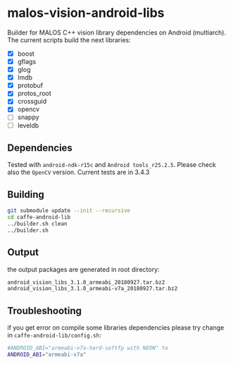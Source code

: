 # malos-vision-android-libs

Builder for MALOS C++ vision library dependencies on Android (multiarch). The current scripts build the next libraries:

- [X] boost
- [X] gflags
- [X] glog
- [X] lmdb
- [X] protobuf
- [X] protos_root
- [X] crossguid
- [X] opencv
- [ ] snappy 
- [ ] leveldb

## Dependencies

Tested with `android-ndk-r15c` and `Android tools_r25.2.5`. Please check also the `OpenCV` version. Current tests are in 3.4.3

## Building

``` bash
git submodule update --init --recursive
cd caffe-android-lib
../builder.sh clean
../builder.sh
```

## Output

the output packages are generated in root directory:

``` bash
android_vision_libs_3.1.0_armeabi_20180927.tar.bz2
android_vision_libs_3.1.0_armeabi-v7a_20180927.tar.bz2
```

## Troubleshooting

if you get error on compile some libraries dependencies please try change in `caffe-android-lib/config.sh`:

``` bash
#ANDROID_ABI="armeabi-v7a-hard-softfp with NEON" to
ANDROID_ABI="armeabi-v7a"
```

